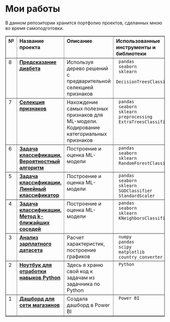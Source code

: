 <!DOCTYPE html>
<html>
  <head>
    <meta charset="utf-8">
    <h1> Мои работы </h1>
    <p> В данном репозитории хранится портфолио проектов, сделанных мною во время самоподготовки.</p>
  </head>
  <body>
    <table border="1" width="600">
      <thead valign="top" align="left"> 
        <tr>
          <th> № </th>
          <th> Название проекта </th>
          <th> Описание </th>
          <th> Использованные инструменты и библиотеки </th>
        </tr>
      </thead>
      <tbody valign="top">
        <tr>
          <td> 8 </td>
          <td><b><a href="https://github.com/Helga102/Portfolio/blob/main/5_дерево_решений.ipynb"> Предсказание диабета </a></b></td>
          <td> Используя дерево решений с предварительной селекцией признаков</td>
          <td><code> pandas </code><br>
              <code> seaborn </code><br>
              <code> sklearn </code><br>
              <code> DecisionTreesClassifier</code><br>
          </td>
        </tr>
        <tr>
          <td> 7 </td>
          <td><b><a href="https://github.com/Helga102/Portfolio/blob/main/task_4_4_3_(селекция_признаков).ipynb"> Селекция признаков  </a></b></td>
          <td> Нахождение самых полезных признаков для ML-модели. Кодирование категориальных признаков </td>
          <td><code> pandas </code><br>
              <code> seaborn </code><br>
              <code> sklearn </code><br>
              <code> preprocessing </code><br>
              <code> ExtraTreesClassifier</code><br>
          </td>
        </tr>      
        <tr>
           <td> 6 </td>
           <td><b><a href="https://github.com/Helga102/Portfolio/blob/main/task_4_3.ipynb"> Задача классификации. Вероятностный алгоритм </a></b></td>
           <td> Построение и оценка ML-модели </td>
           <td><code> pandas </code><br>
               <code> seaborn </code><br>
               <code> sklearn </code><br>
               <code> RandomForestClassifier </code><br>
           </td>
         </tr>
         <tr>
          <td> 5 </td>
          <td><b><a href="https://github.com/Helga102/Portfolio/blob/main/task_4_2_4.ipynb"> Задача классификации. Линейный классификатор </a></b></td>
          <td> Построение и оценка ML-модели </td>
          <td><code> pandas </code><br>
              <code> seaborn </code><br>
              <code> sklearn </code><br>
              <code> SGDClassifier </code><br>
              <code> StandardScaler </code><br>
          </td>
        </tr>
         <tr>
          <td> 4 </td>
          <td><b><a href="https://github.com/Helga102/Portfolio/blob/main/task_4_2_2.ipynb"> Задача классификации. Метод k-ближайших соседей </a></b></td>
          <td> Построение и оценка ML-модели </td>
          <td><code> pandas </code><br>
              <code> seaborn </code><br>
              <code> sklearn </code><br>
              <code> KNeighborsClassifier </code><br>
          </td>
        </tr>
        <tr>
          <td> 3 </td>
          <td><b><a href="https://github.com/Helga102/Portfolio/blob/main/IT_salaries.ipynb"> Анализ зарплатного датасета </a></b></td>
          <td> Расчет характеристик, построение графиков </td>
          <td><code> numpy </code><br>
              <code> pandas </code><br>
              <code> scipy </code><br>
              <code> matplotlib </code><br>
              <code> country_converter </code><br>
          </td>
        </tr>
        <tr>
          <td> 2 </td>
          <td><b><a href="https://github.com/Helga102/Portfolio/blob/main/%D0%97%D0%B0%D0%B4%D0%B0%D1%87%D0%BA%D0%B8%20%D0%BF%D0%BE%20Python.ipynb"> Ноутбук для отработки навыков Python </a></b></td>
          <td> Здесь я храню свой код к задачам из задачника по Python </td>
          <td><code> Python </code><br>
          </td>
        </tr>
        <tr>
          <td> 1 </td>
          <td><b><a href="https://disk.yandex.ru/i/_zJ3r5SQrSthJQ"> Дашборд для сети магазинов </a></b></td>
          <td> Создала дашборд в Power BI </td>
          <td><code> Power BI </code><br>
          </td>
        </tr>
        <tr>
      </tbody>
    </table>
